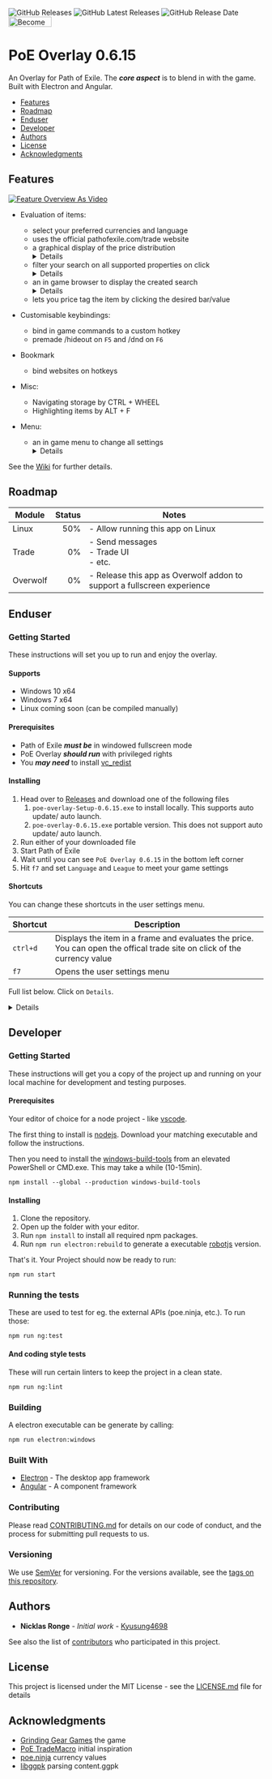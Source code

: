![GitHub Releases](https://img.shields.io/github/downloads/Kyusung4698/PoE-Overlay/total)
![GitHub Latest Releases](https://img.shields.io/github/downloads/Kyusung4698/PoE-Overlay/latest/total)
![GitHub Release Date](https://img.shields.io/github/release-date/Kyusung4698/PoE-Overlay)
<a href="https://www.patreon.com/bePatron?u=30666721"><img src="https://c5.patreon.com/external/logo/become_a_patron_button.png" alt="Become a Patron" width="85px" height="20px"></a>

# PoE Overlay 0.6.15

An Overlay for Path of Exile. The ***core aspect*** is to blend in with the game. Built with Electron and Angular. 
 
<!-- TOC -->
- [Features](#features)
- [Roadmap](#roadmap)
- [Enduser](#enduser)
- [Developer](#developer)
- [Authors](#authors)
- [License](#license)
- [Acknowledgments](#acknowledgments)
<!-- /TOC -->

## Features

[![Feature Overview As Video](img/video.jpg)](https://www.youtube.com/watch?v=_cJmW8QkQnM)

* Evaluation of items:
    * select your preferred currencies and language
    * uses the official pathofexile.com/trade website
    * a graphical display of the price distribution<br><details>![item](img/item_0.5.8.jpg)</details>
    * filter your search on all supported properties on click<br> <details>![item_filter](img/item_filter_0.5.8.jpg)</details>
    * an in game browser to display the created search<br> <details>![browser](img/item_browser_0.5.8.jpg)</details>
    * lets you price tag the item by clicking the desired bar/value

* Customisable keybindings:  
    * bind in game commands to a custom hotkey
    * premade /hideout on `F5` and /dnd on `F6`
    
* Bookmark
    * bind websites on hotkeys

* Misc:
    * Navigating storage by CTRL + WHEEL
    * Highlighting items by ALT + F

* Menu:
    * an in game menu to change all settings<br> <details>![menu](img/menu_0.5.2.jpg)</details>
    
See the [Wiki](https://github.com/Kyusung4698/PoE-Overlay/wiki) for further details.

## Roadmap

| Module        | Status        | Notes   |
| ------------- |-------------: | ------- |
| Linux         | 50%           | - Allow running this app on Linux
| Trade         | 0%            | - Send messages<br>- Trade UI<br>- etc.
| Overwolf      | 0%            | - Release this app as Overwolf addon to support a fullscreen experience

## Enduser

### Getting Started

These instructions will set you up to run and enjoy the overlay.

#### Supports

* Windows 10 x64
* Windows 7 x64
* Linux coming soon (can be compiled manually)

#### Prerequisites

* Path of Exile ***must be*** in windowed fullscreen mode
* PoE Overlay ***should run*** with privileged rights
* You ***may need*** to install [vc_redist](https://support.microsoft.com/en-us/help/2977003/the-latest-supported-visual-c-downloads) 

#### Installing

1. Head over to [Releases](https://github.com/Kyusung4698/PoE-Overlay/releases) and download one of the following files
    1. `poe-overlay-Setup-0.6.15.exe` to install locally. This supports auto update/ auto launch.
    2. `poe-overlay-0.6.15.exe` portable version. This does not support auto update/ auto launch.
2. Run either of your downloaded file
3. Start Path of Exile
4. Wait until you can see `PoE Overlay 0.6.15` in the bottom left corner
5. Hit `f7` and set `Language` and `League` to meet your game settings

#### Shortcuts

You can change these shortcuts in the user settings menu.

|Shortcut        |Description
|---             |---	    
| `ctrl+d`       | Displays the item in a frame and evaluates the price. You can open the offical trade site on click of the currency value
| `f7`           | Opens the user settings menu

Full list below. Click on `Details`.

<details>
  
|Shortcut        |Description
|---             |---	    
| `ctrl+d`       | Displays the item in a frame and evaluates the price. You can open the offical trade site on click of the currency value
| `ctrl+t`       | As above - displays the item translated
| `alt+w`        | Opens item in wiki
| `ctrl+alt+w`   | As above - but in external browser
| `alt+g`        | Opens item in poedb
| `ctrl+alt+g`   | As above - but in external browser
| `alt+q`        | Shows map info (layout, bosses)
| `alt+f`        | Highlights item in stash
| `ctrl+wheel`   | Navigates through stash tabs
| `f5`           | Go to Hideout
| `f6`           | Toggle DND
| `f7`           | Opens the user settings menu
| `f8`           | Exits overlay
| `alt + num1`   | Open `https://www.poelab.com/`
| `alt + num2`   | Open `https://wraeclast.com/`
| `esc`          | Close latest dialog
| `space`        | Close all dialogs

</details>

## Developer

### Getting Started

These instructions will get you a copy of the project up and running on your local machine for development and testing purposes.

#### Prerequisites

Your editor of choice for a node project - like [vscode](https://code.visualstudio.com/).

The first thing to install is [nodejs](https://nodejs.org/en/). Download your matching executable and follow the instructions.

Then you need to install the [windows-build-tools](https://github.com/felixrieseberg/windows-build-tools) from an elevated PowerShell or CMD.exe. This may take a while (10-15min).
```
npm install --global --production windows-build-tools
```

#### Installing

1. Clone the repository. 
2. Open up the folder with your editor.
3. Run ```npm install``` to install all required npm packages.
4. Run ```npm run electron:rebuild``` to generate a executable [robotjs](https://github.com/octalmage/robotjs) version.

That's it. Your Project should now be ready to run:
```
npm run start
```

### Running the tests

These are used to test for eg. the external APIs (poe.ninja, etc.). To run those:
```
npm run ng:test
```

#### And coding style tests

These will run certain linters to keep the project in a clean state.

```
npm run ng:lint
```

### Building

A electron executable can be generate by calling:
```
npm run electron:windows
```

### Built With

* [Electron](https://electronjs.org/) - The desktop app framework
* [Angular](https://angular.io/) - A component framework

### Contributing

Please read [CONTRIBUTING.md](CONTRIBUTING.md) for details on our code of conduct, and the process for submitting pull requests to us.

### Versioning

We use [SemVer](http://semver.org/) for versioning. For the versions available, see the [tags on this repository](https://github.com/Kyusung4698/PoE-Overlay/tags). 

## Authors

* **Nicklas Ronge** - *Initial work* - [Kyusung4698](https://github.com/Kyusung4698)

See also the list of [contributors](https://github.com/Kyusung4698/PoE-Overlay/contributors) who participated in this project.

## License

This project is licensed under the MIT License - see the [LICENSE.md](LICENSE.md) file for details

## Acknowledgments

* [Grinding Gear Games](https://www.pathofexile.com/) the game
* [PoE TradeMacro](https://github.com/PoE-TradeMacro/POE-TradeMacro) initial inspiration
* [poe.ninja](https://poe.ninja/) currency values
* [libggpk](https://github.com/MuxaJIbI4/libggpk) parsing content.ggpk

